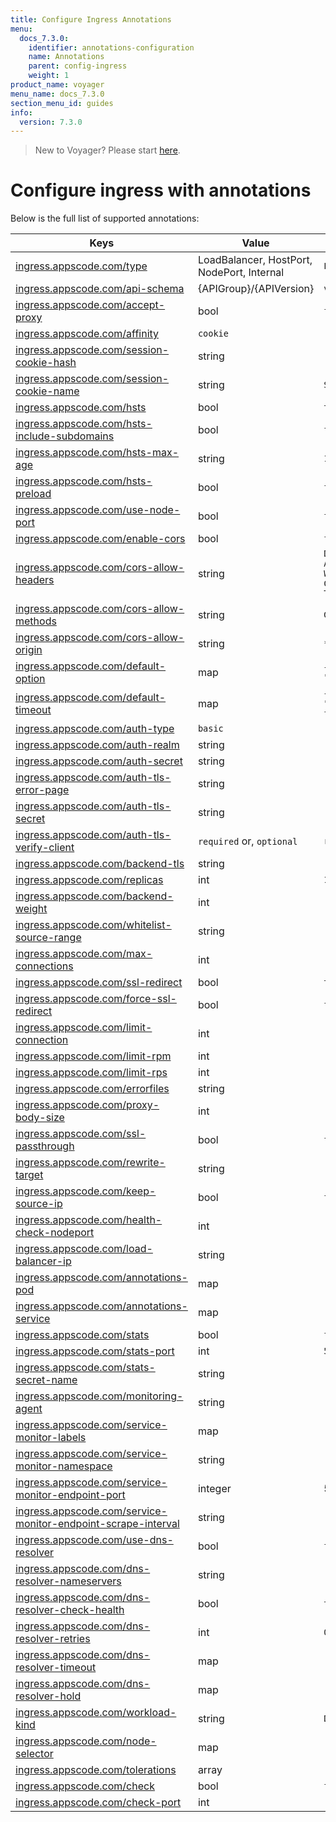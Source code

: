 ```yaml
---
title: Configure Ingress Annotations
menu:
  docs_7.3.0:
    identifier: annotations-configuration
    name: Annotations
    parent: config-ingress
    weight: 1
product_name: voyager
menu_name: docs_7.3.0
section_menu_id: guides
info:
  version: 7.3.0
---
```


> New to Voyager? Please start [here](/docs/7.3.0/concepts/overview).

# Configure ingress with annotations

Below is the full list of supported annotations:

|  Keys  |   Value   |  Default |
|--------|-----------|----------|
| [ingress.appscode.com/type](/docs/7.3.0/concepts/README) | LoadBalancer, HostPort, NodePort, Internal | `LoadBalancer` |
| [ingress.appscode.com/api-schema](/docs/7.3.0/concepts/overview) | {APIGroup}/{APIVersion} | `voyager.appscode.com/v1beta1` |
| [ingress.appscode.com/accept-proxy](/docs/7.3.0/guides/ingress/configuration/accept-proxy) | bool | `false` |
| [ingress.appscode.com/affinity](/docs/7.3.0/guides/ingress/http/sticky-session) | `cookie` | |
| [ingress.appscode.com/session-cookie-hash](/docs/7.3.0/guides/ingress/http/sticky-session) | string | |
| [ingress.appscode.com/session-cookie-name](/docs/7.3.0/guides/ingress/http/sticky-session) | string | `SERVERID` |
| [ingress.appscode.com/hsts](/docs/7.3.0/guides/ingress/http/hsts) | bool | `true` |
| [ingress.appscode.com/hsts-include-subdomains](/docs/7.3.0/guides/ingress/http/hsts) | bool | `false` |
| [ingress.appscode.com/hsts-max-age](/docs/7.3.0/guides/ingress/http/hsts) | string | `15768000` |
| [ingress.appscode.com/hsts-preload](/docs/7.3.0/guides/ingress/http/hsts) | bool | `false` |
| [ingress.appscode.com/use-node-port](/docs/7.3.0/concepts/ingress-types/nodeport) | bool | `false` |
| [ingress.appscode.com/enable-cors](/docs/7.3.0/guides/ingress/http/cors) | bool | `false` |
| [ingress.appscode.com/cors-allow-headers](/docs/7.3.0/guides/ingress/http/cors) | string | `DNT,X-CustomHeader,Keep-Alive,User-Agent,X-Requested-With,If-Modified-Since,Cache-Control,Content-Type,Authorization` |
| [ingress.appscode.com/cors-allow-methods](/docs/7.3.0/guides/ingress/http/cors) | string | `GET,PUT,POST,DELETE,PATCH,OPTIONS` |
| [ingress.appscode.com/cors-allow-origin](/docs/7.3.0/guides/ingress/http/cors) | string | `*` |
| [ingress.appscode.com/default-option](/docs/7.3.0/guides/ingress/configuration/default-options) | map | `{"http-server-close": "true", "dontlognull": "true"}` |
| [ingress.appscode.com/default-timeout](/docs/7.3.0/guides/ingress/configuration/default-timeouts) | map | `{"connect": "50s", "server": "50s", "client": "50s", "client-fin": "50s", "tunnel": "50s"}` |
| [ingress.appscode.com/auth-type](/docs/7.3.0/guides/ingress/security/basic-auth) | `basic` | |
| [ingress.appscode.com/auth-realm](/docs/7.3.0/guides/ingress/security/basic-auth) | string | |
| [ingress.appscode.com/auth-secret](/docs/7.3.0/guides/ingress/security/basic-auth) | string | |
| [ingress.appscode.com/auth-tls-error-page](/docs/7.3.0/guides/ingress/security/tls-auth) | string | |
| [ingress.appscode.com/auth-tls-secret](/docs/7.3.0/guides/ingress/security/tls-auth) | string | |
| [ingress.appscode.com/auth-tls-verify-client](/docs/7.3.0/guides/ingress/security/tls-auth) | `required` or, `optional` | `required` |
| [ingress.appscode.com/backend-tls](/docs/7.3.0/guides/ingress/tls/backend-tls) | string | |
| [ingress.appscode.com/replicas](/docs/7.3.0/guides/ingress/scaling) | int | `1` |
| [ingress.appscode.com/backend-weight](/docs/7.3.0/guides/ingress/http/blue-green-deployment) | int | |
| [ingress.appscode.com/whitelist-source-range](/docs/7.3.0/guides/ingress/configuration/whitelist) | string | |
| [ingress.appscode.com/max-connections](/docs/7.3.0/guides/ingress/configuration/max-connections) | int | |
| [ingress.appscode.com/ssl-redirect](/docs/7.3.0/guides/ingress/configuration/ssl-redirect) | bool | `true` |
| [ingress.appscode.com/force-ssl-redirect](/docs/7.3.0/guides/ingress/configuration/ssl-redirect) | bool | `false` |
| [ingress.appscode.com/limit-connection](/docs/7.3.0/guides/ingress/configuration/rate-limit) | int | |
| [ingress.appscode.com/limit-rpm](/docs/7.3.0/guides/ingress/configuration/rate-limit) | int | |
| [ingress.appscode.com/limit-rps](/docs/7.3.0/guides/ingress/configuration/rate-limit) | int | |
| [ingress.appscode.com/errorfiles](/docs/7.3.0/guides/ingress/configuration/error-files) | string | |
| [ingress.appscode.com/proxy-body-size](/docs/7.3.0/guides/ingress/configuration/body-size) | int | |
| [ingress.appscode.com/ssl-passthrough](/docs/7.3.0/guides/ingress/configuration/ssl-passthrough) | bool | `false` |
| [ingress.appscode.com/rewrite-target](/docs/7.3.0/guides/ingress/configuration/rewrite-target) | string | |
| [ingress.appscode.com/keep-source-ip](/docs/7.3.0/guides/ingress/configuration/keep-source-ip) | bool | `false` |
| [ingress.appscode.com/health-check-nodeport](/docs/7.3.0/guides/ingress/configuration/keep-source-ip) | int | |
| [ingress.appscode.com/load-balancer-ip](/docs/7.3.0/guides/ingress/configuration/loadbalancer-ip) | string | |
| [ingress.appscode.com/annotations-pod](/docs/7.3.0/guides/ingress/configuration/pod-annotations) | map | |
| [ingress.appscode.com/annotations-service](/docs/7.3.0/guides/ingress/configuration/service-annotations) | map | |
| [ingress.appscode.com/stats](/docs/7.3.0/guides/ingress/monitoring/haproxy-stats) | bool | `false` |
| [ingress.appscode.com/stats-port](/docs/7.3.0/guides/ingress/monitoring/haproxy-stats) | int | `56789` |
| [ingress.appscode.com/stats-secret-name](/docs/7.3.0/guides/ingress/monitoring/haproxy-stats) | string | |
| [ingress.appscode.com/monitoring-agent](/docs/7.3.0/guides/ingress/monitoring/using-coreos-prometheus-operator) | string  |         |
| [ingress.appscode.com/service-monitor-labels](/docs/7.3.0/guides/ingress/monitoring/using-coreos-prometheus-operator) | map     |         |
| [ingress.appscode.com/service-monitor-namespace](/docs/7.3.0/guides/ingress/monitoring/using-coreos-prometheus-operator) | string  |         |
| [ingress.appscode.com/service-monitor-endpoint-port](/docs/7.3.0/guides/ingress/monitoring/using-coreos-prometheus-operator) | integer | 56790   |
| [ingress.appscode.com/service-monitor-endpoint-scrape-interval](/docs/7.3.0/guides/ingress/monitoring/using-coreos-prometheus-operator) | string  |         |
| [ingress.appscode.com/use-dns-resolver](/docs/7.3.0/guides/ingress/http/external-svc#using-external-domain) | bool | `false` |
| [ingress.appscode.com/dns-resolver-nameservers](/docs/7.3.0/guides/ingress/http/external-svc#using-external-domain) | string | |
| [ingress.appscode.com/dns-resolver-check-health](/docs/7.3.0/guides/ingress/http/external-svc#using-external-domain) | bool | `true` |
| [ingress.appscode.com/dns-resolver-retries](/docs/7.3.0/guides/ingress/http/external-svc#using-external-domain) | int | `0` |
| [ingress.appscode.com/dns-resolver-timeout](/docs/7.3.0/guides/ingress/http/external-svc#using-external-domain) | map | |
| [ingress.appscode.com/dns-resolver-hold](/docs/7.3.0/guides/ingress/http/external-svc#using-external-domain) | map | |
| [ingress.appscode.com/workload-kind](/docs/7.3.0/guides/ingress/pod-placement#choosing-workload-kind) | string | `Deployment` |
| [ingress.appscode.com/node-selector](/docs/7.3.0/guides/ingress/pod-placement#using-node-selector) | map | |
| [ingress.appscode.com/tolerations](/docs/7.3.0/guides/ingress/pod-placement#using-taints-and-toleration) | array | |
| [ingress.appscode.com/check](/docs/7.3.0/guides/ingress/configuration/health-check) | bool | `false` |
| [ingress.appscode.com/check-port](/docs/7.3.0/guides/ingress/configuration/health-check) | int | |
